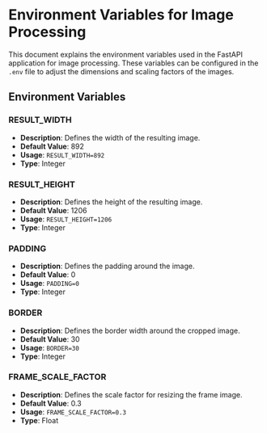 # Environment Variables for Image Processing

This document explains the environment variables used in the FastAPI application for image processing. These variables can be configured in the `.env` file to adjust the dimensions and scaling factors of the images.

## Environment Variables

### RESULT_WIDTH

- **Description**: Defines the width of the resulting image.
- **Default Value**: 892
- **Usage**: `RESULT_WIDTH=892`
- **Type**: Integer

### RESULT_HEIGHT

- **Description**: Defines the height of the resulting image.
- **Default Value**: 1206
- **Usage**: `RESULT_HEIGHT=1206`
- **Type**: Integer

### PADDING

- **Description**: Defines the padding around the image.
- **Default Value**: 0
- **Usage**: `PADDING=0`
- **Type**: Integer

### BORDER

- **Description**: Defines the border width around the cropped image.
- **Default Value**: 30
- **Usage**: `BORDER=30`
- **Type**: Integer

### FRAME_SCALE_FACTOR

- **Description**: Defines the scale factor for resizing the frame image.
- **Default Value**: 0.3
- **Usage**: `FRAME_SCALE_FACTOR=0.3`
- **Type**: Float
